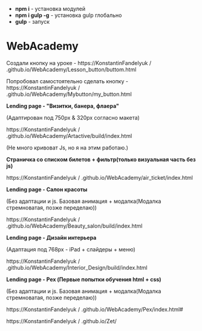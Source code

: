 - **npm i** - установка модулей
- **npm i gulp -g** - установка gulp глобально
- **gulp** - запуск

# WebAcademy

Создали кнопку на уроке - https://KonstantinFandelyuk
/
.github.io/WebAcademy/Lesson_button/buttom.html

Попробовал самостоятельно сделать кнопку - https://KonstantinFandelyuk
/
.github.io/WebAcademy/Mybutton/my_button.html

**Lending page - "Визитки, банера, флаера"**

(Адаптирован под 750px & 320px согласно макета)

https://KonstantinFandelyuk
/
.github.io/WebAcademy/Artactive/build/index.html

(Не много кривоват Js, но я на  этим работаю.)

**Страничка со списком билетов + фильтр(только визуальная часть без js)**

https://KonstantinFandelyuk
/
.github.io/WebAcademy/air_ticket/index.html

**Lending page - Салон красоты**

(Без адаптации и js. Базовая анимация + модалка(Модалка стремноватая, позже переделаю))

https://KonstantinFandelyuk
/
.github.io/WebAcademy/Beauty_salon/build/index.html

**Lending page - Дизайн интерьера**

(Адаптация под 768px - iPad + слайдеры + меню)

https://KonstantinFandelyuk
/
.github.io/WebAcademy/Interior_Design/build/index.html

**Lending page - Pex (Первые попытки обучения html + css)**

(Без адаптации и js. Базовая анимация + модалка(Модалка стремноватая, позже переделаю))

https://KonstantinFandelyuk
/
.github.io/WebAcademy/Pex/index.html#

https://KonstantinFandelyuk
/
.github.io/Zet/

